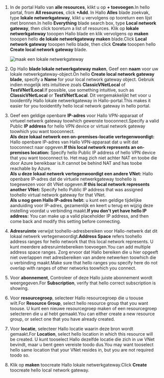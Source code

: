 1. <span data-ttu-id="b6ccc-101">In de portal Hallo van **alle resources**, klikt u op **+ toevoegen**.</span><span class="sxs-lookup"><span data-stu-id="b6ccc-101">In hello portal, from **All resources**, click **+Add**.</span></span> <span data-ttu-id="b6ccc-102">In Hallo **Alles** blade zoekvak, type **lokale netwerkgateway**, klikt u vervolgens op tooreturn een lijst met bronnen.</span><span class="sxs-lookup"><span data-stu-id="b6ccc-102">In hello **Everything** blade search box, type **Local network gateway**, then click tooreturn a list of resources.</span></span> <span data-ttu-id="b6ccc-103">Klik op **lokale netwerkgateway** tooopen Hallo blade en klik vervolgens op **maken** tooopen hello **de lokale netwerkgateway maken** blade.</span><span class="sxs-lookup"><span data-stu-id="b6ccc-103">Click **Local network gateway** tooopen hello blade, then click **Create** tooopen hello **Create local network gateway** blade.</span></span>
   
    ![maak een lokale netwerkgateway](./media/vpn-gateway-add-lng-rm-portal-include/lng.png)

2. <span data-ttu-id="b6ccc-105">Op Hallo **blade lokale netwerkgateway maken**, Geef een **naam** voor uw lokale netwerkgateway-object.</span><span class="sxs-lookup"><span data-stu-id="b6ccc-105">On hello **Create local network gateway blade**, specify a **Name** for your local network gateway object.</span></span> <span data-ttu-id="b6ccc-106">Gebruik indien mogelijk iets intuïtieve zoals **ClassicVNetLocal** of **TestVNet1Local**.</span><span class="sxs-lookup"><span data-stu-id="b6ccc-106">If possible, use something intuitive, such as **ClassicVNetLocal** or **TestVNet1Local**.</span></span> <span data-ttu-id="b6ccc-107">Dit vergemakkelijkt het voor u tooidentify Hallo lokale netwerkgateway in Hallo-portal.</span><span class="sxs-lookup"><span data-stu-id="b6ccc-107">This makes it easier for you tooidentify hello local network gateway in hello portal.</span></span>
3. <span data-ttu-id="b6ccc-108">Geef een geldige openbare **IP-adres** voor Hallo VPN-apparaat of virtueel netwerk gateway toowhich gewenste tooconnect.</span><span class="sxs-lookup"><span data-stu-id="b6ccc-108">Specify a valid Public **IP address** for hello VPN device or virtual network gateway toowhich you want tooconnect.</span></span><br><span data-ttu-id="b6ccc-109">**Als deze lokaal netwerk een on-premises-locatie vertegenwoordigt:** Hallo openbare IP-adres van Hallo VPN-apparaat dat u wilt dat tooconnect naar opgeven.</span><span class="sxs-lookup"><span data-stu-id="b6ccc-109">**If this local network represents an on-premises location:** Specify hello Public IP address of hello VPN device that you want tooconnect to.</span></span> <span data-ttu-id="b6ccc-110">Het mag zich niet achter NAT en toobe die door Azure bereikbaar is.</span><span class="sxs-lookup"><span data-stu-id="b6ccc-110">It cannot be behind NAT and has toobe reachable by Azure.</span></span><br><span data-ttu-id="b6ccc-111">**Als u deze lokaal netwerk vertegenwoordigt een andere VNet:** Hallo openbare IP-adres dat de virtuele netwerkgateway toohello is toegewezen voor dit VNet opgeven.</span><span class="sxs-lookup"><span data-stu-id="b6ccc-111">**If this local network represents another VNet:** Specify hello Public IP address that was assigned toohello virtual network gateway for that VNet.</span></span><br><span data-ttu-id="b6ccc-112">**Als u nog geen Hallo IP-adres hebt:** u kunt een geldige tijdelijke aanduiding voor IP-adres, gezamenlijk en keert u terug en wijzig deze instelling voordat u verbinding maakt.</span><span class="sxs-lookup"><span data-stu-id="b6ccc-112">**If you don't yet have hello IP address:** You can make up a valid placeholder IP address, and then come back and modify this setting before connecting.</span></span>
4. <span data-ttu-id="b6ccc-113">**Adresruimte** verwijst toohello-adresbereiken voor Hallo-netwerk dat dit lokaal netwerk vertegenwoordigt.</span><span class="sxs-lookup"><span data-stu-id="b6ccc-113">**Address Space** refers toohello address ranges for hello network that this local network represents.</span></span> <span data-ttu-id="b6ccc-114">U kunt meerdere adresruimtebereiken toevoegen.</span><span class="sxs-lookup"><span data-stu-id="b6ccc-114">You can add multiple address space ranges.</span></span> <span data-ttu-id="b6ccc-115">Zorg ervoor dat Hallo bereiken die u hier opgeeft niet overlappen met adresbereiken van andere netwerken toowhich die u verbinding maakt.</span><span class="sxs-lookup"><span data-stu-id="b6ccc-115">Make sure that hello ranges you specify here do not overlap with ranges of other networks toowhich you connect.</span></span>
5. <span data-ttu-id="b6ccc-116">Voor **abonnement**, Controleer of deze Hallo juiste abonnement wordt weergegeven.</span><span class="sxs-lookup"><span data-stu-id="b6ccc-116">For **Subscription**, verify that hello correct subscription is showing.</span></span>
6. <span data-ttu-id="b6ccc-117">Voor **resourcegroep**, selecteer Hallo resourcegroep die u toouse wilt.</span><span class="sxs-lookup"><span data-stu-id="b6ccc-117">For **Resource Group**, select hello resource group that you want toouse.</span></span> <span data-ttu-id="b6ccc-118">U kunt een nieuwe resourcegroep maken of een resourcegroep selecteren die u al hebt gemaakt.</span><span class="sxs-lookup"><span data-stu-id="b6ccc-118">You can either create a new resource group, or select one that you have already created.</span></span>
7. <span data-ttu-id="b6ccc-119">Voor **locatie**, selecteer Hallo locatie waarin deze bron wordt gemaakt.</span><span class="sxs-lookup"><span data-stu-id="b6ccc-119">For **Location**, select hello location in which this resource will be created.</span></span> <span data-ttu-id="b6ccc-120">U kunt tooselect Hallo dezelfde locatie die zich in uw VNet bevindt, maar u bent geen vereiste toodo dus.</span><span class="sxs-lookup"><span data-stu-id="b6ccc-120">You may want tooselect hello same location that your VNet resides in, but you are not required toodo so.</span></span>
8. <span data-ttu-id="b6ccc-121">Klik op **maken** toocreate Hallo lokale netwerkgateway.</span><span class="sxs-lookup"><span data-stu-id="b6ccc-121">Click **Create** toocreate hello local network gateway.</span></span>


